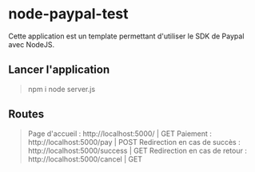 # node-paypal-test


Cette application est un template permettant d'utiliser le SDK de Paypal avec NodeJS.

## Lancer l'application

> npm i
> node server.js

  

## Routes
> Page d'accueil : http://localhost:5000/ | GET
> Paiement : http://localhost:5000/pay | POST
> Redirection en cas de succès : http://localhost:5000/success | GET
> Redirection en cas de retour : http://localhost:5000/cancel | GET